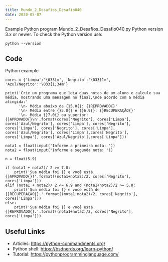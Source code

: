 ```yaml
---
title: Mundo_2_Desafios_Desafio040
date: 2020-05-07
---
```

Example Python program Mundo_2_Desafios_Desafio040.py
Python version 3.x or newer.
To check the Python version use:

    python --version


## Code

Python example

    cores = {'Limpa':'\033[m', 'Negrito':'\033[1m', 'Azul/Negrito':'\033[1;34m'}
    
    print('Crie um programa que leia duas notas de um aluno e calcule sua média, mostrando uma mensagem no final,\nde acordo com a média atingida:'
          '\n- Média abaixo de {}5.0{}: {}REPROVADO{}'
          '\n- Média entre {}5.0{} e {}6.9{}: {}RECUPERAÇÃO{}'
          '\n- Média {}7.0{} ou superior: {}APROVADO{}\n'.format(cores['Negrito'], cores['Limpa'], cores['Azul/Negrito'], cores['Limpa'], cores['Negrito'], cores['Limpa'], cores['Negrito'], cores['Limpa'], cores['Azul/Negrito'], cores['Limpa'],cores['Negrito'], cores['Limpa'], cores['Azul/Negrito'],cores['Limpa']))
    
    nota1 = float(input('Informe a primeira nota: '))
    nota2 = float(input('Informe a segunda nota: '))
    
    n = float(5.9)
    
    if (nota1 + nota2)/ 2 >= 7.0:
        print('Sua média foi {} e você está {}APROVADO{}!'.format((nota1+nota2)/2, cores['Negrito'], cores['Limpa']))
    elif (nota1 + nota2)/ 2 <= 6.9 and (nota1+nota2)/2 >= 5.0:
        print('Sua média foi {} e você está de {}RECUPERAÇÃO{}.'.format((nota1+nota2)/2, cores['Negrito'], cores['Limpa']))
    else:
        print('Sua média foi {} e você está {}REPROVADO{}.'.format((nota1+nota2)/2, cores['Negrito'], cores['Limpa']))

## Useful Links

- Articles: https://python-commandments.org/
- Python shell: https://bsdnerds.org/learn-python/
- Tutorial: https://pythonprogramminglanguage.com/
